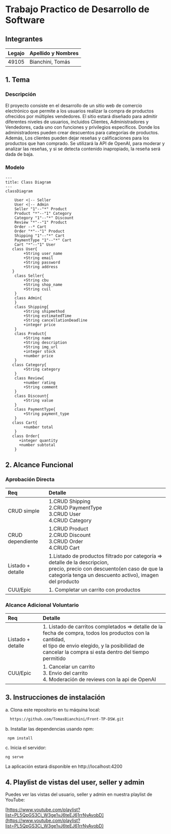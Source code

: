 # Trabajo Practico de Desarrollo de Software
## Integrantes 
|Legajo|Apellido y Nombres|
|:-|:-|
|49105|Bianchini, Tomás|

## 1. Tema
### Descripción
El proyecto consiste en el desarrollo de un sitio web de comercio electrónico que permite a los usuarios realizar la compra de productos ofrecidos por múltiples vendedores. El sitio estará diseñado para admitir diferentes niveles de usuarios, incluidos Clientes, Administradores y Vendedores, cada uno con funciones y privilegios específicos. Donde los administradores pueden crear descuentos para categorías de productos. Además, Los clientes pueden dejar reseñas y calificaciones para los productos que han comprado. Se utilizará la API de OpenAI, para moderar y analizar las reseñas, y si se detecta contenido inapropiado, la reseña será dada de baja. 
### Modelo
```mermaid
---
title: Class Diagram
---
classDiagram
  
    User <|-- Seller
    User <|-- Admin
    Seller "1"--"*" Product
    Product "*"--"1" Category
    Category "1"--"*" Discount
    Review "*"--"1" Product
    Order --* Cart
    Order "*"--"1" Product
    Shipping "1"--"*" Cart 
    PaymentType "1"--"*" Cart 
    Cart "*"--"1" User
   class User{
        +String user_name
        +String email
        +String password
        +String address     
   }
    class Seller{
        +String cbu
        +String shop_name
        +String cuil
    }
    class Admin{
    }
    class Shipping{
        +String shipmethod
        +String estimatedTime
        +String cancellationDeadline
        +integer price
    }    
    class Product{
        +String name
        +String description
        +String img_url
        +integer stock
        +number price 
    }
   class Category{
        +String category
    }
    class Review{
        +number rating 
        +String comment
    }
    class Discount{
        +String value
    }
    class PaymentType{
        +String payment_type
    }
   class Cart{
        +number total
    }
   class Order{
      +integer quantity 
      +number subtotal
    }
```


## 2. Alcance Funcional
### Aprobación Directa
|Req|Detalle|
|:-|:-|
|CRUD simple|1.CRUD Shipping <br> 2.CRUD PaymentType <br> 3.CRUD User <br> 4.CRUD Category|
|CRUD dependiente|1.CRUD Product <br> 2.CRUD Discount <br> 3.CRUD Order <br> 4.CRUD Cart|
|Listado + detalle|1.Listado de productos filtrado por categoría => detalle de la descripcion, <br> precio, precio con descuento(en caso de que la categoría tenga un descuento activo), imagen del producto |
|CUU/Epic|1. Completar un carrito con productos|
### Alcance Adicional Voluntario

|Req|Detalle|
|:-|:-|
|Listado + detalle|1. Listado de carritos completados => detalle de la fecha de compra, todos los productos con la cantidad, <br> el tipo de envio elegido, y la posibilidad de cancelar la compra si esta dentro del tiempo permitido |
|CUU/Epic|1. Cancelar un carrito <br> 3. Envio del carrito <br> 4. Moderación de reviews con la api de OpenAI|

## 3. Instrucciones de instalación
  a. Clona este repositorio en tu máquina local:
  
  ```bash
    https://github.com/TomasBianchini/Front-TP-DSW.git
  ```

  b. Installar las dependencias usando npm:
     
     npm install
     
  c. Inicia el servidor: 

    ng serve
    
La aplicación estará disponible en http://localhost:4200 
## 4. Playlist de vistas del user, seller y admin

Puedes ver las vistas del usuario, seller y admin en nuestra playlist de YouTube:

[https://www.youtube.com/playlist?list=PL5QpGS3Cj_W3ge1vJ6teEJ61rrNyAvobD](https://www.youtube.com/playlist?list=PL5QpGS3Cj_W3ge1vJ6teEJ61rrNyAvobD)
